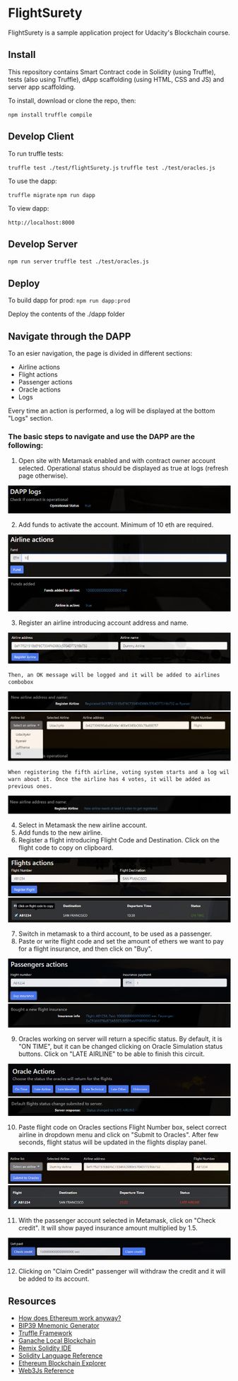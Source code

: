 # FlightSurety

FlightSurety is a sample application project for Udacity's Blockchain course.

## Install

This repository contains Smart Contract code in Solidity (using Truffle), tests (also using Truffle), dApp scaffolding (using HTML, CSS and JS) and server app scaffolding.

To install, download or clone the repo, then:

`npm install`
`truffle compile`

## Develop Client

To run truffle tests:

`truffle test ./test/flightSurety.js`
`truffle test ./test/oracles.js`

To use the dapp:

`truffle migrate`
`npm run dapp`

To view dapp:

`http://localhost:8000`

## Develop Server

`npm run server`
`truffle test ./test/oracles.js`

## Deploy

To build dapp for prod:
`npm run dapp:prod`

Deploy the contents of the ./dapp folder


## Navigate through the DAPP

To an esier navigation, the page is divided in different sections:
* Airline actions
* Flight actions
* Passenger actions
* Oracle actions
* Logs

Every time an action is performed, a log will be displayed at the bottom "Logs" section. 

### The basic steps to navigate and use the DAPP are the following:

1) Open site with Metamask enabled and with contract owner account selected. Operational status should be displayed as true at logs (refresh page otherwise).

![truffle test](images/Operational_logs.png)

2) Add funds to activate the account. Minimum of 10 eth are required.

![truffle test](images/Fund.png)
![truffle test](images/Fund_logs.png)

3) Register an airline introducing account address and name.

![truffle test](images/Register_airline.png)
    
    Then, an OK message will be logged and it will be added to airlines combobox
![truffle test](images/Airline_registered.png)
![truffle test](images/Airline_list.png)

    When registering the fifth airline, voting system starts and a log wil warn about it. Once the airline has 4 votes, it will be added as previous ones.
![truffle test](images/Fifth_airline.png)

4) Select in Metamask the new airline account.
5) Add funds to the new airline.
6) Register a flight introducing Flight Code and Destination. Click on the flight code to copy on clipboard.

![truffle test](images/Register_flight.png)
![truffle test](images/Flight_display.png)

7) Switch in metamask to a third account, to be used as a passenger.
8) Paste or write flight code and set the amount of ethers we want to pay for a flight insurance, and then click on "Buy".

![truffle test](images/Buy_insurance.png)
![truffle test](images/Buy_logs.png)

9) Oracles working on server will return a specific status. By default, it is "ON TIME", but it can be changed clicking on Oracle Simulation status buttons. Click on "LATE AIRLINE" to be able to finish this circuit.

![truffle test](images/Status_buttons.png)
![truffle test](images/Status_logs.png)

10) Paste flight code on Oracles sections Flight Number box, select correct airline in dropdown menu and click on "Submit to Oracles". After few seconds, flight status will be updated in the flights display panel.

![truffle test](images/Fetch_status.png)
![truffle test](images/Updated_status.png)

11) With the passenger account selected in Metamask, click on "Check credit". It will show payed insurance amount multiplied by 1.5.

![truffle test](images/Check_credit.png)

12) Clicking on "Claim Credit" passenger will withdraw the credit and it will be added to its account.

## Resources

* [How does Ethereum work anyway?](https://medium.com/@preethikasireddy/how-does-ethereum-work-anyway-22d1df506369)
* [BIP39 Mnemonic Generator](https://iancoleman.io/bip39/)
* [Truffle Framework](http://truffleframework.com/)
* [Ganache Local Blockchain](http://truffleframework.com/ganache/)
* [Remix Solidity IDE](https://remix.ethereum.org/)
* [Solidity Language Reference](http://solidity.readthedocs.io/en/v0.4.24/)
* [Ethereum Blockchain Explorer](https://etherscan.io/)
* [Web3Js Reference](https://github.com/ethereum/wiki/wiki/JavaScript-API)